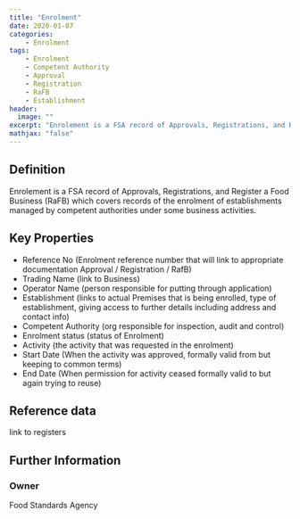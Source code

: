 ```yaml
---
title: "Enrolment"
date: 2020-01-07
categories:
    - Enrolment
tags:
    - Enrolment  
    - Competent Authority
    - Approval
    - Registration
    - RaFB
    - Establishment
header:
  image: ""
excerpt: "Enrolement is a FSA record of Approvals, Registrations, and Register a Food Business (RaFB) which covers records of the enrolment of establishments managed by competent authorities under some business activities."
mathjax: "false"
---
```


## Definition
Enrolement is a FSA record of Approvals, Registrations, and Register a Food Business (RaFB) which covers records of the enrolment of establishments managed by competent authorities under some business activities.

## Key Properties
*   Reference No (Enrolment reference number that will link to appropriate documentation Approval / Registration / RafB)
*   Trading Name (link to Business)
*   Operator Name (person responsible for putting through application)
*   Establishment (links to actual Premises that is being enrolled, type of establishment, giving access to further details including address and contact info)
*   Competent Authority (org responsible for inspection, audit and control)
*   Enrolment status (status of Enrolment)
*   Activity (the activity that was requested in the enrolment)
*   Start Date (When the activity was approved, formally valid from but keeping to common terms)
*   End Date (When permission for activity ceased formally valid to but again trying to reuse)

## Reference data
link to registers

## Further Information

### Owner
Food Standards Agency
